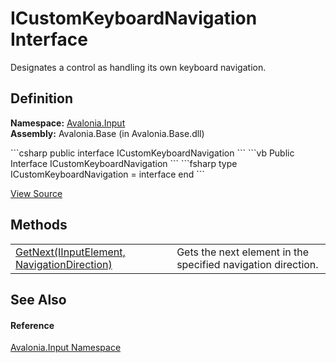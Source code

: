 # ICustomKeyboardNavigation Interface


Designates a control as handling its own keyboard navigation.



## Definition
**Namespace:** <a href="N_Avalonia_Input">Avalonia.Input</a>  
**Assembly:** Avalonia.Base (in Avalonia.Base.dll)

<Tabs groupId="api-code-preview">
<TabItem value="csharp" label="C#">
```csharp
public interface ICustomKeyboardNavigation
```
</TabItem>
<TabItem value="vb" label="VB">
```vb
Public Interface ICustomKeyboardNavigation
```
</TabItem>
<TabItem value="fsharp" label="F#">
```fsharp
type ICustomKeyboardNavigation = interface end
```
</TabItem>
</Tabs>



<a href="https://github.com/AvaloniaUI/Avalonia/tree/master/src/Avalonia.Base/Input/ICustomKeyboardNavigation.cs" title="View the source code">View Source</a>



## Methods
<table>
<tr>
<td><a href="M_Avalonia_Input_ICustomKeyboardNavigation_GetNext">GetNext(IInputElement, NavigationDirection)</a></td>
<td>Gets the next element in the specified navigation direction.</td>
</tr>
</table>

## See Also


#### Reference
<a href="N_Avalonia_Input">Avalonia.Input Namespace</a>  

